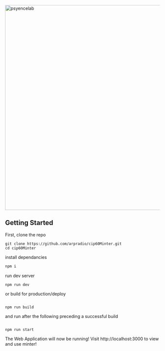 
<img width="666" alt="psyencelab" src="https://github.com/user-attachments/assets/646560b8-060a-4256-ad15-794dc6e65505" />

## Getting Started

First, clone the repo

```
git clone https://github.com/arpradio/cip60Minter.git
cd cip60Minter
```

install dependancies 

```bash
npm i

```

run dev server 

```
npm run dev

```

or build for production/deploy

```

npm run build

```

and run after the following preceding a successful build

```

npm run start

```
The Web Application will now be running!  Visit http://localhost:3000 to view and use minter!
